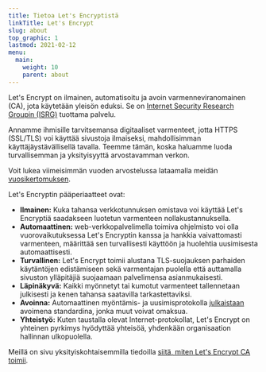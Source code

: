 ```yaml
---
title: Tietoa Let's Encryptistä
linkTitle: Let's Encrypt
slug: about
top_graphic: 1
lastmod: 2021-02-12
menu:
  main:
    weight: 10
    parent: about
---
```


Let's Encrypt on ilmainen, automatisoitu ja avoin varmenneviranomainen (CA), jota käytetään yleisön eduksi. Se on [Internet Security Research Groupin (ISRG)](https://www.abetterinternet.org/) tuottama palvelu.

Annamme ihmisille tarvitsemansa digitaaliset varmenteet, jotta HTTPS (SSL/TLS) voi käyttää sivustoja ilmaiseksi, mahdollisimman käyttäjäystävällisellä tavalla. Teemme tämän, koska haluamme luoda turvallisemman ja yksityisyyttä arvostavamman verkon.

Voit lukea viimeisimmän vuoden arvostelussa lataamalla meidän [vuosikertomuksen](https://abetterinternet.org/documents/2020-ISRG-Annual-Report.pdf).

Let's Encryptin pääperiaatteet ovat:

* <strong>Ilmainen:</strong> Kuka tahansa verkkotunnuksen omistava voi käyttää Let's Encryptiä saadakseen luotetun varmenteen nollakustannuksella.
* <strong>Automaattinen:</strong> web-verkkopalvelimella toimiva ohjelmisto voi olla vuorovaikutuksessa Let's Encryptin kanssa ja hankkia vaivattomasti varmenteen, määrittää sen turvallisesti käyttöön ja huolehtia uusimisesta automaattisesti.
* <strong>Turvallinen:</strong> Let's Encrypt toimii alustana TLS-suojauksen parhaiden käytäntöjen edistämiseen sekä varmentajan puolella että auttamalla sivuston ylläpitäjiä suojaamaan palvelimensa asianmukaisesti.
* <strong>Läpinäkyvä:</strong> Kaikki myönnetyt tai kumotut varmenteet tallennetaan julkisesti ja kenen tahansa saatavilla tarkastettaviksi.
* <strong>Avoinna:</strong> Automaattinen myöntämis- ja uusimisprotokolla [julkaistaan](https://tools.ietf.org/html/rfc8555) avoimena standardina, jonka muut voivat omaksua.
* <strong>Yhteistyö:</strong> Kuten taustalla olevat Internet-protokollat, Let's Encrypt on yhteinen pyrkimys hyödyttää yhteisöä, yhdenkään organisaation hallinnan ulkopuolella.

Meillä on sivu yksityiskohtaisemmilla tiedoilla [siitä, miten Let's Encrypt CA toimii](/how-it-works).
